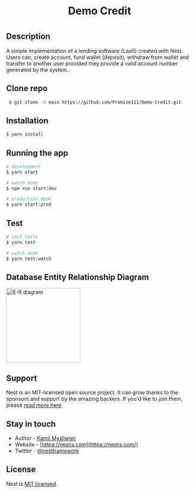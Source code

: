 <h1 align="center">
  Demo Credit
 <h1>
   
## Description

A simple implementation of a lending software (LaaS) created with Nest. Users can, create account, fund wallet (deposit), withdraw from wallet and transfer to another user provided they provide a valid account number generated by the system..
   
## Clone repo
```bash
 $ git clone -b main https://github.com/Promise111/Demo-Credit.git
```

## Installation

```bash
$ yarn install
```

## Running the app

```bash
# development
$ yarn start

# watch mode
$ npm run start:dev

# production mode
$ yarn start:prod
```

## Test

```bash
# unit tests
$ yarn test

# watch mode
$ yarn test:watch
```
   
## Database Entity Relationship Diagram
<img src="[https://nestjs.com/img/logo-small.svg](https://raw.githubusercontent.com/Promise111/Demo-Credit/main/demo_credit_ER_diagram.png)" width="200" alt="E-R diagram" />

## Support

Nest is an MIT-licensed open source project. It can grow thanks to the sponsors and support by the amazing backers. If you'd like to join them, please [read more here](https://docs.nestjs.com/support).

## Stay in touch

- Author - [Kamil Myśliwiec](https://kamilmysliwiec.com)
- Website - [https://nestjs.com](https://nestjs.com/)
- Twitter - [@nestframework](https://twitter.com/nestframework)

## License

Nest is [MIT licensed](LICENSE).
